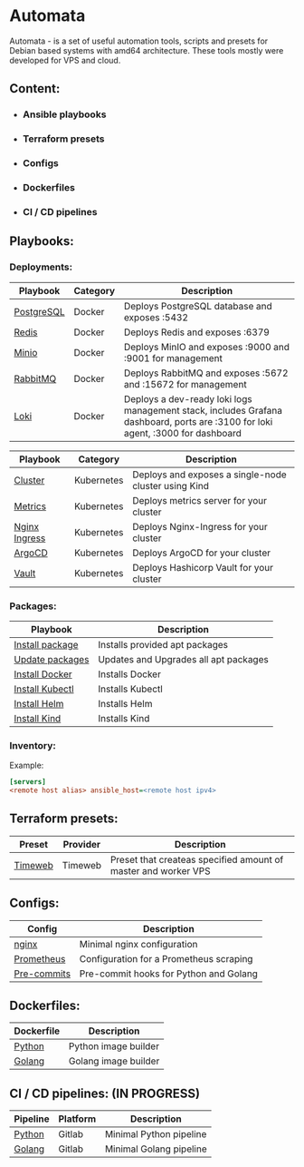 # Automata

Automata - is a set of useful automation tools,
scripts and presets for Debian based systems with
amd64 architecture. These tools mostly were
developed for VPS and cloud.

## Content:

- ### Ansible playbooks
- ### Terraform presets
- ### Configs
- ### Dockerfiles
- ### CI / CD pipelines

## Playbooks:

### Deployments:

| Playbook                                                   | Category | Description                                                                                                                     |
|------------------------------------------------------------|----------|---------------------------------------------------------------------------------------------------------------------------------|
| [PostgreSQL](playbooks/deployments/docker/postgresql.yaml) | Docker   | Deploys PostgreSQL database and exposes :5432                                                                                   |
| [Redis](playbooks/deployments/docker/redis.yaml)           | Docker   | Deploys Redis and exposes :6379                                                                                                 |
| [Minio](playbooks/deployments/docker/minio.yaml)           | Docker   | Deploys MinIO and exposes :9000 and :9001 for management                                                                        |
| [RabbitMQ](playbooks/deployments/docker/rabbitmq.yaml)     | Docker   | Deploys RabbitMQ and exposes :5672 and :15672 for management                                                                    |
| [Loki](playbooks/deployments/docker/loki_stack.yaml)       | Docker   | Deploys a dev-ready loki logs management stack, includes Grafana dashboard, ports are :3100 for loki agent, :3000 for dashboard |

| Playbook                                                      | Category   | Description                                          |
|---------------------------------------------------------------|------------|------------------------------------------------------|
| [Cluster](playbooks/deployments/k8s/cluster.yaml)             | Kubernetes | Deploys and exposes a single-node cluster using Kind |
| [Metrics](playbooks/deployments/k8s/metrics.yaml)             | Kubernetes | Deploys metrics server for your cluster              |
| [Nginx Ingress](playbooks/deployments/k8s/nginx_ingress.yaml) | Kubernetes | Deploys Nginx-Ingress for your cluster               |
| [ArgoCD](playbooks/deployments/k8s/argocd.yaml)               | Kubernetes | Deploys ArgoCD for your cluster                      |
| [Vault](playbooks/deployments/k8s/vault.yaml)                 | Kubernetes | Deploys Hashicorp Vault for your cluster             |

### Packages:

| Playbook                                                   | Description                           |
|------------------------------------------------------------|---------------------------------------|
| [Install package](playbooks/packages/install_apt.yaml)     | Installs provided apt packages        |
| [Update packages](playbooks/packages/update_apt.yaml)      | Updates and Upgrades all apt packages |
| [Install Docker](playbooks/packages/install_docker.yaml)   | Installs Docker                       |
| [Install Kubectl](playbooks/packages/install_kubectl.yaml) | Installs Kubectl                      |
| [Install Helm](playbooks/packages/install_helm.yaml)       | Installs Helm                         |
| [Install Kind](playbooks/packages/install_kind.yaml)       | Installs Kind                         |

### Inventory:

Example:

```ini
[servers]
<remote host alias> ansible_host=<remote host ipv4>
```

## Terraform presets:

| Preset                       | Provider | Description                                                    |
|------------------------------|----------|----------------------------------------------------------------|
| [Timeweb](terraform/timeweb) | Timeweb  | Preset that createas specified amount of master and worker VPS |

## Configs:

| Config                                | Description                             |
|---------------------------------------|-----------------------------------------|
| [nginx](configs/nginx.conf)           | Minimal nginx configuration             |
| [Prometheus](configs/prometheus.yaml) | Configuration for a Prometheus scraping |
| [Pre-commits](configs/pre-commit)     | Pre-commit hooks for Python and Golang  |

## Dockerfiles:

| Dockerfile                         | Description          |
|------------------------------------|----------------------|
| [Python](docker/Python.Dockerfile) | Python image builder |
| [Golang](docker/Golang.Dockerfile) | Golang image builder |

## CI / CD pipelines: (IN PROGRESS)

| Pipeline                                         | Platform | Description             |
|--------------------------------------------------|----------|-------------------------|
| [Python](pipelines/gitlab/python/.gitlab-ci.yml) | Gitlab   | Minimal Python pipeline |
| [Golang](pipelines/gitlab/golang/.gitlab-ci.yml) | Gitlab   | Minimal Golang pipeline |